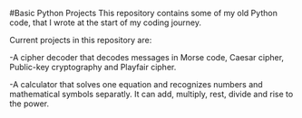 #Basic Python Projects
This repository contains some of my old Python code, that I wrote at the start of my coding journey.

Current projects in this repository are:

  -A cipher decoder that decodes messages in Morse code, Caesar cipher, Public-key cryptography and Playfair cipher.
  
  -A calculator that solves one equation and recognizes numbers and mathematical symbols separatly. It can add, multiply, rest, divide and rise to the power.
